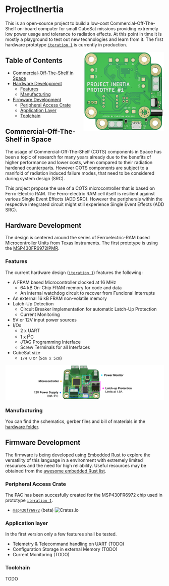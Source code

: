 # ProjectInertia
This is an open-source project to build a low-cost Commercial-Off-The-Shelf on-board computer for small CubeSat missions providing extremely low power usage and tolerance to radiation effects. At this point in time it is mostly a playground to test out new technologies and learn from it. The first hardware prototype [`iteration 1`](https://github.com/chrismolli/ProjectInertia/tree/main/hardware/iteration%201) is currently in production.

[<img src="https://github.com/chrismolli/ProjectInertia/raw/main/figures/banner.png" align="right" width="256">](https://github.com/chrismolli/ProjectInertia)

## Table of Contents
* [Commercial-Off-The-Shelf in Space](#commercial-off-the-shelf-in-space)
* [Hardware Development](#hardware-development)
  * [Features](#features)
  * [Manufacturing](#manufacturing)
* [Firmware Development](#firmware-development)
  * [Peripheral Access Crate](#peripheral-access-crate)
  * [Application Layer](#application-layer)
  * [Toolchain](#toolchain)

## Commercial-Off-The-Shelf in Space
The usage of Commercial-Off-The-Shelf (COTS) components in Space has been a topic of research for many years already due to the benefits of higher performance and lower costs, when compared to their radiation hardened counterparts. However COTS components are subject to a manifold of radiation induced failure modes, that need to be considered during system design (SRC).  

This project propose the use of a COTS microcontroller that is based on Ferro-Electric RAM. The Ferro-electric RAM cell itself is resilient against various Single Event Effects (ADD SRC). However the peripherals within the respective integrated circuit might still experience Single Event Effects (ADD SRC).

## Hardware Development
The design is centered around the series of Ferroelectric-RAM based Microcontroller Units from Texas Instruments. The first prototype is using the [MSP430FR6972IPMR](https://www.ti.com/store/ti/en/p/product/?p=MSP430FR6972IPMR).  

### Features
The current hardware design ([`iteration 1`](https://github.com/chrismolli/ProjectInertia/tree/main/hardware/iteration%201)) features the following:
- A FRAM based Microcontroller clocked at 16 MHz
  - 64 kB On-Chip FRAM memory for code and data
  - An internal watchdog circuit to recover from Funcional Interrupts
- An external 16 kB FRAM non-volatile memory
- Latch-Up Detection
  - Circuit Breaker implementation for automatic Latch-Up Protection
  - Current Monitoring
- 5V or 12V input power sources
- I/Os
  - 2 x UART
  - 1 x I<sup>2</sup>C
  - JTAG Programming Interface
  - Screw Terminals for all Interfaces
- CubeSat size
  - `1/4 U` or (`5cm x 5cm`)

[<img src="https://github.com/chrismolli/ProjectInertia/raw/main/figures/flatview.png" align="center" width="1300">](https://github.com/chrismolli/ProjectInertia)

### Manufacturing
You can find the schematics, gerber files and bill of materials in the [hardware folder](https://github.com/chrismolli/ProjectInertia/tree/main/hardware).

## Firmware Development
The firmware is being developed using [Embedded Rust](http://www.rust-embedded.org) to explore the versatility of this language in a environment with extremely limited resources and the need for high reliability. Useful resources may be obtained from the [awesome embedded Rust list](https://github.com/rust-embedded/awesome-embedded-rust).

### Peripheral Access Crate
The PAC has been succesfully created for the MSP430FR6972 chip used in prototype [`iteration 1`](https://github.com/chrismolli/ProjectInertia/tree/main/hardware/iteration%201).  
- [`msp430fr6972`](https://crates.io/crates/msp430fr6972) (beta) ![Crates.io](https://img.shields.io/crates/v/msp430fr6972)

### Application layer
In the first version only a few features shall be tested.
- Telemetry & Telecommand handling on UART (TODO)
- Configuration Storage in external Memory (TODO)
- Current Monitoring (TODO)

### Toolchain
TODO
